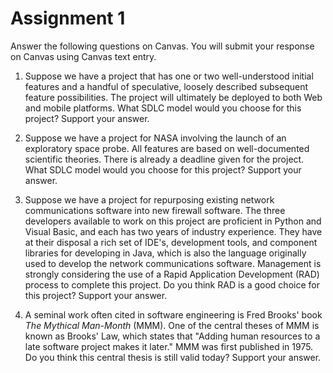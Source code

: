 # Assignment 1

Answer the following questions on Canvas.  You will submit your response on Canvas using Canvas text entry.

1. Suppose we have a project that has one or two well-understood initial features and a handful of speculative, loosely described subsequent feature possibilities.  The project will ultimately be deployed to both Web and mobile platforms.  What SDLC model would you choose for this project?  Support your answer.

1. Suppose we have a project for NASA involving the launch of an exploratory space probe.  All features are based on well-documented scientific theories.  There is already a deadline given for the project.  What SDLC model would you choose for this project?  Support your answer.

1. Suppose we have a project for repurposing existing network communications software into new firewall software.  The three developers available to work on this project are proficient in Python and Visual Basic, and each has two years of industry experience.  They have at their disposal a rich set of IDE's, development tools, and component libraries for developing in Java, which is also the language originally used to develop the network communications software.  Management is strongly considering the use of a Rapid Application Development (RAD) process to complete this project.  Do you think RAD is a good choice for this project?  Support your answer.

1. A seminal work often cited in software engineering is Fred Brooks' book *The Mythical Man-Month* (MMM).  One of the central theses of MMM is known as Brooks' Law, which states that "Adding human resources to a late software project makes it later."  MMM was first published in 1975.  Do you think this central thesis is still valid today?  Support your answer.
